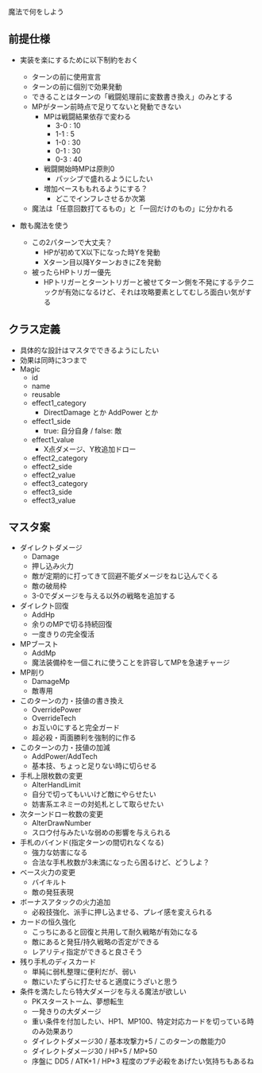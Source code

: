 魔法で何をしよう

## 前提仕様

* 実装を楽にするために以下制約をおく
  * ターンの前に使用宣言
  * ターンの前に個別で効果発動
  * できることはターンの「戦闘処理前に変数書き換え」のみとする
  * MPがターン前時点で足りてないと発動できない
    * MPは戦闘結果依存で変わる
      * 3-0 : 10
      * 1-1 : 5
      * 1-0 : 30
      * 0-1 : 30
      * 0-3 : 40
    * 戦闘開始時MPは原則0
      * パッシブで盛れるようにしたい
    * 増加ペースももれるようにする？
      * どこでインフレさせるか次第
  * 魔法は「任意回数打てるもの」と「一回だけのもの」に分かれる

* 敵も魔法を使う
  * この2パターンで大丈夫？
    * HPが初めてX以下になった時Yを発動
    * Xターン目以降YターンおきにZを発動
  * 被ったらHPトリガー優先
    * HPトリガーとターントリガーと被せてターン側を不発にするテクニックが有効になるけど、それは攻略要素としてむしろ面白い気がする

## クラス定義

* 具体的な設計はマスタでできるようにしたい
* 効果は同時に3つまで
* Magic
  * id
  * name
  * reusable
  * effect1_category
    * DirectDamage とか AddPower とか
  * effect1_side
    * true: 自分自身 / false: 敵
  * effect1_value
    * X点ダメージ、Y枚追加ドロー
  * effect2_category
  * effect2_side
  * effect2_value
  * effect3_category
  * effect3_side
  * effect3_value

## マスタ案

* ダイレクトダメージ
  * Damage
  * 押し込み火力
  * 敵が定期的に打ってきて回避不能ダメージをねじ込んでくる
  * 敵の破局枠
  * 3-0でダメージを与える以外の戦略を追加する
* ダイレクト回復
  * AddHp
  * 余りのMPで切る持続回復
  * 一度きりの完全復活
* MPブースト
  * AddMp
  * 魔法装備枠を一個これに使うことを許容してMPを急速チャージ
* MP削り
  * DamageMp
  * 敵専用
* このターンの力・技値の書き換え
  * OverridePower
  * OverrideTech
  * お互い0にすると完全ガード
  * 超必殺・両面勝利を強制的に作る
* このターンの力・技値の加減
  * AddPower/AddTech
  * 基本技、ちょっと足りない時に切らせる
* 手札上限枚数の変更  
  * AlterHandLimit
  * 自分で切ってもいいけど敵にやらせたい
  * 妨害系エネミーの対処札として取らせたい
* 次ターンドロー枚数の変更
  * AlterDrawNumber
  * スロウ付与みたいな弱めの影響を与えられる
* 手札のバインド(指定ターンの間切れなくなる)
  * 強力な妨害になる
  * 合法な手札枚数が3未満になったら困るけど、どうしよ？
* ベース火力の変更
  * バイキルト
  * 敵の発狂表現
* ボーナスアタックの火力追加
  * 必殺技強化、派手に押し込ませる、プレイ感を変えられる
* カードの恒久強化
  * こっちにあると回復と共用して耐久戦略が有効になる
  * 敵にあると発狂/持久戦略の否定ができる
  * レアリティ指定ができると良さそう
* 残り手札のディスカード
  * 単純に弱札整理に便利だが、弱い
  * 敵にいたずらに打たせると適度にうざいと思う
* 条件を満たしたら特大ダメージを与える魔法が欲しい
  * PKスターストーム、夢想転生
  * 一発きりの大ダメージ
  * 重い条件を付加したい、HP1、MP100、特定対応カードを切っている時のみ効果あり
  * ダイレクトダメージ30 / 基本攻撃力+5 / このターンの敵能力0
  * ダイレクトダメージ30 / HP+5 / MP+50
  * 序盤に DD5 / ATK+1 / HP+3 程度のプチ必殺をあげたい気持ちもあるね
